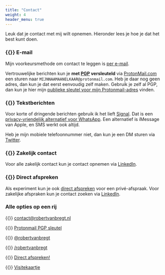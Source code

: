```yaml
---
title: "Contact"
weight: 4
header_menu: true
---
```


Leuk dat je contact met mij wilt opnemen. Hieronder lees je hoe je dat het best kunt doen.

### {{<icon class="fa fa-envelope">}} E-mail

Mijn voorkeursmethode om contact te leggen is [per e-mail][email].

Vertrouwelijke berichten kun je **met [PGP][pgp] versleuteld** via [ProtonMail.com][protonmail] een sturen naar `MIJNNAAMAANELKAAR@protonmail.com`. Heb je daar nog geen adres, dan kun je dat eerst eenvoudig zelf maken. Gebruik je zelf al PGP, dan kun je hier mijn [publieke sleutel voor mijn Protonmail-adres][key] vinden.

### {{<icon class="fa fa-commenting">}} Tekstberichten

Voor korte of dringende berichten gebruik ik het lieft [Signal][signal]. Dat is een [privacy-vriendelijk alternatief voor WhatsApp][fix]. Een alternatief is iMessage van Apple, en SMS werkt ook altijd.

Heb je mijn mobiele telefoonnummer niet, dan kun je een DM sturen via [Twitter][twitter].

### {{<icon class="fa fa-building">}} Zakelijk contact

Voor alle zakelijk contact kun je contact opnemen via [LinkedIn][linkedin].

### {{<icon class="fa fa-calendar">}} Direct afspreken

Als experiment kun je ook [direct afspreken][afspreken] voor een privé-afspraak. Voor zakelijke afspraken kun je contact zoeken via [LinkedIn][linkedin].

### Alle opties op een rij

{{<icon class="fa fa-envelope fa-fw">}} [contact@robertvanbregt.nl][email]

{{<icon class="fa fa-key fa-fw">}} [Protonmail PGP sleutel][key]

{{<icon class="fa fa-twitter fa-fw">}} [@robertvanbregt][twitter]

{{<icon class="fa fa-linkedin fa-fw">}} [/robertvanbregt][linkedin]

{{<icon class="fa fa-calendar fa-fw">}} [Direct afspreken!][afspreken]

{{<icon class="fa fa-address-card fa-fw">}} [Visitekaartje][vcf]

[afspreken]: https://robertvanbregt.nl/afspreken
[email]: mailto:contact@robertvanbregt.nl
[fix]: https://www.fixjeprivacy.nl/tip/ruil-whatsapp-in-voor-een-privacyvriendelijk-alternatief/
[key]: https://robertvanbregt.nl/protonkey.asc
[linkedin]: https://linkedin.com/in/robertvanbregt
[pgp]: https://nl.wikipedia.org/wiki/Pretty_Good_Privacy
[protonmail]: https://protonmail.com/nl/
[signal]: https://signal.org/nl/
[twitter]: https://twitter.com/robertvanbregt
[vcf]: https://robertvanbregt.nl/robertvanbregt.vcf
